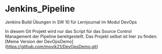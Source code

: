 # Jenkins_Pipeline
Jenkins Build Übungen in SW 10 für Lernjournal im Modul DevOps 

In diesem Git Projekt wird nur das Script für das Source Control Management der Pipeline bereitgestellt.
Das Projekt selbst ist hier zu finden: [Meine Version der DevOpsDemo] (https://github.com/movik21/DevOpsDemo.git)
